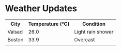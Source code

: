 # Weather Updates

<!-- WEATHER-UPDATE-START -->
<table><tr><th>City</th><th>Temperature (°C)</th><th>Condition</th></tr><tr><td>Valsad</td><td>26.0</td><td>Light rain shower</td></tr><tr><td>Boston</td><td>33.9</td><td>Overcast</td></tr><tr><td></td><td></td><td></td></tr></table>
<!-- WEATHER-UPDATE-END -->
